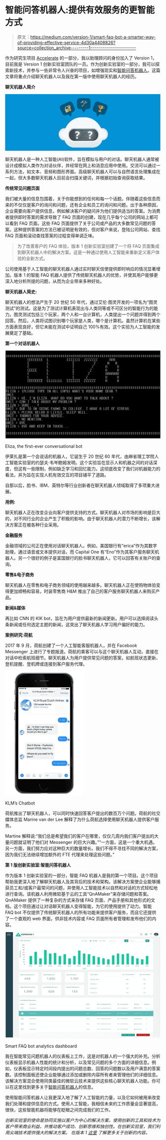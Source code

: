 # 智能问答机器人:提供有效服务的更智能方式

> 原文：<https://medium.com/version-1/smart-faq-bot-a-smarter-way-of-providing-effective-service-4d30a4408826?source=collection_archive---------1----------------------->

作为研究生项目 [Accelerate](https://www.version1.com/careers/accelerate/) 的一部分，我以助理顾问的身份加入了 Version 1，目前我是 Version 1 创新实验室团队的一员。作为创新实验室的一部分，我可以探索新技术，并参与一些非常令人兴奋的项目，如增强现实和[智能问答机器人](https://www.version1.com/wd-dgt-inn-smart-faq-bot/)。这篇文章将重点介绍聊天机器人以及我在第一版中使用聊天机器人的经历。

**聊天机器人简介**

![](img/4dcc4b68009564fd0fd893a7a4207a0f.png)

聊天机器人是一种人工智能(AI)软件，旨在模拟与用户的对话。聊天机器人通常被设计成模拟人类作为对话伙伴，并经常在网上和消息应用中使用。交流可以通过一系列方法，如文本、音频和图形界面。高级聊天机器人可以与自然语言处理集成在一起，但大多数聊天机器人目前会扫描关键词，并根据初始查询获取结果。

**传统常见问题页面**

我们被大量的信息包围着，关于你能想到的任何和每一个话题。伴随着这些信息而来的不仅仅是客户的询问和问题，还有企业和员工的询问和问题。出于各种原因，企业需要向客户提供信息，例如解决客户的疑问并为他们提供适当的答案。为消费者提供即时答案的需求导致了 FAQ 页面的创建，现在几乎每个公司的网站上都可以看到 FAQ 页面。这些 FAQ 页面提供了关于公司或产品的大多数常见问题的答案。这种提供答案的方法已被证明是有效的，但对客户来说，登陆公司网站、查找 FAQ 页面和滚动查找答案的过程变得单调乏味。

> 为了改善客户的 FAQ 体验，版本 1 创新实验室创建了一个将 FAQ 页面集成到聊天机器人中的解决方案。这是一种通过使用人工智能来重新定义客户体验的全新方式。

公司使用基于人工智能的聊天机器人通过实时聊天信使提供即时响应的情况显著增加。版本 1 的智能 FAQ 机器人提供了传统聊天机器人的优势，并使其用户能够更深入地分析所提的问题，从而为企业带来多种好处。

**聊天机器人简史:**

聊天机器人的想法产生于 20 世纪 50 年代，通过艾伦·图灵开发的一项名为“图灵测试”的测试。这是为了测试计算机表现出与人类同等或不可区分的智能行为的能力。图灵测试包括三个玩家，两个人和一台计算机，人类提出一个问题并得到两个回答。然后，人类将试图识别哪个玩家是人类，哪个是计算机。虽然计算机在某些方面表现良好，但它未能在测试中证明自己 100%有效。这个实验为人工智能的发展奠定了基础。

**第一个对话机器人**

![](img/5667156f4ee4f4f03bc3f0974cb14af8.png)

Eliza, the first-ever conversational bot

伊莱扎是第一个会说话的机器人，它诞生于 20 世纪 60 年代，由麻省理工学院人工智能实验室的约瑟夫·韦岑鲍姆发明。这个实验旨在显示人和机器之间的对话深度，但这有一些限制，例如缺乏学习和回忆能力。这彻底改变了我们对机器能力的看法，并为旨在实现人机有效交互的项目铺平了道路。

自那以后，脸书、IBM、英特尔等行业创新者在聊天机器人领域取得了多项重大进展。

**用例:**

聊天机器人正在改变企业向客户提供支持的方式。聊天机器人对市场的影响是巨大的，对不同行业的企业产生了积极的影响。由于聊天机器人的潜力不断增长，该解决方案正在被各种行业采用。

**金融服务**

金融领域的公司正在使用对话聊天机器人。例如，美国银行有“erica”作为其数字助理，通过语音或文本提供对话，而 Capital One 有“Eno”作为其客户服务聊天机器人。另一个很好的例子是富国银行的脸书聊天机器人，它可以回答有关账户的查询。

**零售&电子商务**

聊天机器人在零售和电子商务领域的使用越来越多。聊天机器人正在使购物体验变得更加顺畅和容易，时装零售商 H&M 推出了自己的客户服务聊天机器人来购买产品。

**新闻&媒体**

再比如 CNN 的 KIK bot，旨在为用户提供最新的新闻更新。用户可以选择阅读头条新闻或任何选定主题的新闻，这突出了聊天机器人学习用户偏好的能力。

**案例研究:荷航**

2017 年 9 月，荷航创建了一个人工智能客服机器人，并在 Facebook Messenger 上进行了专题报道。荷航的乘客可以与这个聊天机器人互动，直接在对话中检索航班细节。聊天机器人为用户提供常见问题的答案，如航班状态更新、登机提醒、登机牌或连接到客户服务代理。

![](img/20d92e69f3969d1939169cf7d9711273.png)

KLM’s Chatbot

荷航推出了聊天机器人，可以同时快速回答客户提出的数百万个问题。荷航的社交媒体总监 Marine van der Lee 解释了为什么荷航选择使用聊天机器人提供客户服务。

Martine 解释说:“我们总是希望我们的客户在哪里，仅仅几周内我们客户提出的大量问题就证明了他们对 Messenger 的巨大兴趣。”“一方面，这是一个重大机遇。另一方面，我们努力应对这种巨大的数量增长。我们不得不寻找不同的解决方案，因为我们无法继续增加额外的 FTE 代理来处理这些问题。”

**第 1 版创新实验室:智能问答机器人**

作为版本 1 创新实验室的一部分，智能 FAQ 机器人是我的第一个项目。这个项目帮助我更深入地了解聊天机器人及其背后的技术和架构。该解决方案使企业能够捕获员工和/或客户最常问的问题，并使用人工智能技术以自然和对话的方式轻松地进行查询。该机器人利用微软基于云的工具“QnAMaker”来存储问题和答案。QnAMaker 提供了一种复杂的方式来存储 FAQ 页面、产品手册和其他形式的文档。这个项目通过让对话聊天机器人变得智能，为它的使用提供了动力。智能 FAQ bot 不仅提供了传统聊天机器人的所有功能来提供客户服务，而且它还提供了一个直观的 web 界面，供非技术内容或 FAQ 页面所有者管理和发布他们的内容。

![](img/6af4ae96d6b4e8649a76185a76d97670.png)

Smart FAQ bot analytics dashboard

我在智能常见问题机器人的仪表板上工作，这是对机器人的一个强大的补充。分析仪表板显示机器人性能的统计和分析，以及常见问题的多个方面的详细信息。例如，仪表板显示特定时间段内提出的问题总数、回答的问题数以及用户满意的答案数。该控制面板还使企业能够通过添加或删除内容所有者来管理他们的详细信息。该解决方案混合使用同类最佳的微软云技术来提供这些核心聊天机器人功能。你可以在这里找到更多关于[智能问答机器人](https://www.version1.com/it-service/smart-faq-bot/)的信息。

使用智能问答机器人让我更深入地了解了人工智能的力量，以及它如何被用来改变我们处理和提供信息的方式。使用人工智能，我相信未来的工作质量会显著提高，很快，这些智能机器将能够在眨眼之间完成我们的工作。

*创新实验室的使命是协同实施以客户为中心的解决方案，使用创新的工具和技术为客户带来商业利益，并推动客户成功、创新思维和独创性。在创新实验室，我们利用尖端技术提供强大的解决方案。* *在版本 1* [*这里*](https://www.version1.com/innovation/) *了解更多关于创新的内容。*
